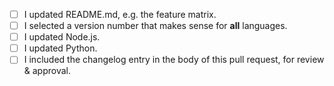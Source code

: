 - [ ] I updated README.md, e.g. the feature matrix.
- [ ] I selected a version number that makes sense for **all** languages.
- [ ] I updated Node.js.
- [ ] I updated Python.
- [ ] I included the changelog entry in the body of this pull request, for review & approval.